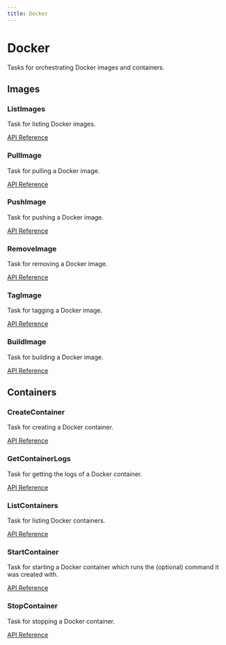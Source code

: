 ```yaml
---
title: Docker
---
```


# Docker

Tasks for orchestrating Docker images and containers.


## Images

### ListImages <Badge text="task"/>

Task for listing Docker images.

[API Reference](/api/tasks/docker.html#prefect-tasks-docker-listimages)

### PullImage <Badge text="task"/>

Task for pulling a Docker image.

[API Reference](/api/tasks/docker.html#prefect-tasks-docker-pullimage)

### PushImage <Badge text="task"/>

Task for pushing a Docker image.

[API Reference](/api/tasks/docker.html#prefect-tasks-docker-pushimage)

### RemoveImage <Badge text="task"/>

Task for removing a Docker image.

[API Reference](/api/tasks/docker.html#prefect-tasks-docker-removeimage)

### TagImage <Badge text="task"/>

Task for tagging a Docker image.

[API Reference](/api/tasks/docker.html#prefect-tasks-docker-tagimage)

### BuildImage <Badge text="task"/>

Task for building a Docker image.

[API Reference](/api/tasks/docker.html#prefect-tasks-docker-buildimage)


## Containers

### CreateContainer <Badge text="task"/>

Task for creating a Docker container.

[API Reference](/api/tasks/docker.html#prefect-tasks-docker-createcontainer)

### GetContainerLogs <Badge text="task"/>

Task for getting the logs of a Docker container.

[API Reference](/api/tasks/docker.html#prefect-tasks-docker-getcontainerlogs)

### ListContainers <Badge text="task"/>

Task for listing Docker containers.

[API Reference](/api/tasks/docker.html#prefect-tasks-docker-listcontainers)

### StartContainer <Badge text="task"/>

Task for starting a Docker container which runs the (optional) command it was created with.

[API Reference](/api/tasks/docker.html#prefect-tasks-docker-startcontainer)

### StopContainer <Badge text="task"/>

Task for stopping a Docker container.

[API Reference](/api/tasks/docker.html#prefect-tasks-docker-stopcontainer)